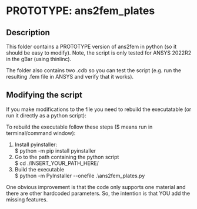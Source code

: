 # PROTOTYPE: ans2fem_plates

## Description 

This folder contains a PROTOTYPE version of ans2fem in python (so it should be easy to modify). Note, the script is only tested for ANSYS 2022R2 in the gBar (using thinlinc).

The folder also contains two .cdb so you can test the script (e.g. run the resulting .fem file in ANSYS and verify that it works).

## Modifying the script
If you make modifications to the file you need to rebuild the executatable (or run it directly as a python script):

To rebuild the executable follow these steps ($ means run in terminal/command window):
1. Install pyinstaller: \
    $ python -m pip install pyinstaller
2. Go to the path containing the python script \
    $ cd ./INSERT_YOUR_PATH_HERE/
3. Build the executable \
    $ python -m PyInstaller --onefile .\ans2fem_plates.py


One obvious improvement is that the code only supports one material and there are other hardcoded parameters. So, the intention is that YOU add the missing features.


